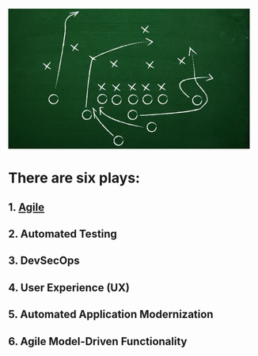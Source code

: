 ![Agile Playbook](xandoimage.jpg)
# There are six plays:

## 1. [Agile](https://wwalski.github.io/AgilePB_TOC/)
## 2. Automated Testing
## 3. DevSecOps
## 4. User Experience (UX)
## 5. Automated Application Modernization
## 6. Agile Model-Driven Functionality
